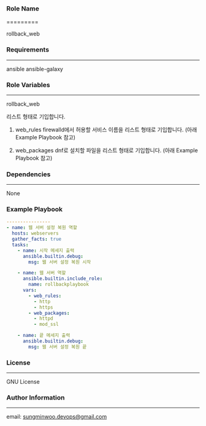 ### Role Name
=========

rollback_web

### Requirements
------------
ansible
ansible-galaxy

### Role Variables
--------------
rollback_web

리스트 형태로 기입합니다.

1. web_rules
firewalld에서 허용할 서비스 이름을 리스트 형태로 기입합니다.
(아래 Example Playbook 참고)

2. web_packages
dnf로 설치할 파일을 리스트 형태로 기입합니다.
(아래 Example Playbook 참고)


### Dependencies
------------
None

### Example Playbook

```yaml
----------------
- name: 웹 서버 설정 복원 역할
  hosts: webservers
  gather_facts: true
  tasks:
    - name: 시작 메세지 출력
      ansible.builtin.debug:
        msg: 웹 서버 설정 복원 시작

    - name: 웹 서버 역할
      ansible.builtin.include_role:
        name: rollbackplaybook
      vars:
        - web_rules:
          - http
          - https
        - web_packages: 
          - httpd
          - mod_ssl

    - name: 끝 메세지 출력
      ansible.builtin.debug:
        msg: 웹 서버 설정 복원 끝
```

### License
-------
GNU License

### Author Information
------------------
email: sungminwoo.devops@gmail.com
